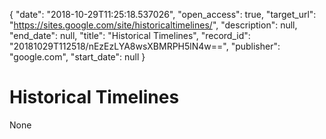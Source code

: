 {
  "date": "2018-10-29T11:25:18.537026", 
  "open_access": true, 
  "target_url": "https://sites.google.com/site/historicaltimelines/", 
  "description": null, 
  "end_date": null, 
  "title": "Historical Timelines", 
  "record_id": "20181029T112518/nEzEzLYA8wsXBMRPH5lN4w==", 
  "publisher": "google.com", 
  "start_date": null
}

# Historical Timelines

None